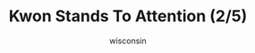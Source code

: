 ---
media: "images/rounds/round_4_1/kwon_stands_to_attention_2.png"
media_type: image
title: Kwon Stands To Attention (2/5)
author: [wisconsin]
desc: Kwon Myong-hwa stands to attention a bit too enthusiastically, making her fellow Soviet marines uncomfortable.
---